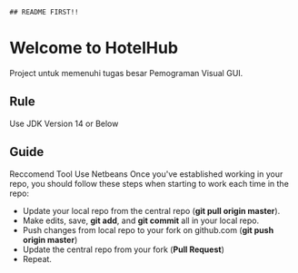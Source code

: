 `## README FIRST!!`
# Welcome to HotelHub
Project untuk memenuhi tugas besar Pemograman Visual GUI.

## Rule
Use JDK Version 14 or Below

## Guide
Reccomend Tool Use Netbeans
Once you've established working in your repo, you should follow these steps when starting to work each time in the repo:

- Update your local repo from the central repo (**git pull origin master**).
- Make edits, save, **git add**, and **git commit** all in your local repo.
- Push changes from local repo to your fork on github.com (**git push origin master**)
- Update the central repo from your fork (**Pull Request**)
- Repeat.

